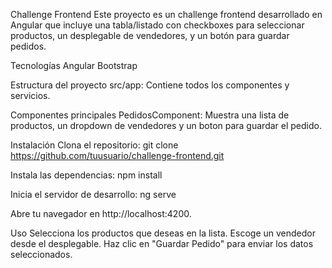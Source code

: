 Challenge Frontend
Este proyecto es un challenge frontend desarrollado en Angular que incluye una tabla/listado con checkboxes para seleccionar productos, un desplegable de vendedores, y un botón para guardar pedidos.

Tecnologías
Angular
Bootstrap

Estructura del proyecto
src/app: Contiene todos los componentes y servicios.

Componentes principales
PedidosComponent: Muestra una lista de productos, un dropdown de vendedores y un boton para guardar el pedido.

Instalación
Clona el repositorio:
git clone https://github.com/tuusuario/challenge-frontend.git

Instala las dependencias:
npm install

Inicia el servidor de desarrollo:
ng serve

Abre tu navegador en http://localhost:4200.

Uso
Selecciona los productos que deseas en la lista.
Escoge un vendedor desde el desplegable.
Haz clic en "Guardar Pedido" para enviar los datos seleccionados.

